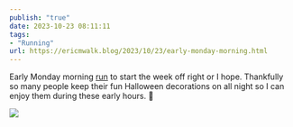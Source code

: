 ```yaml
---
publish: "true"
date: 2023-10-23 08:11:11
tags:
- "Running"
url: https://ericmwalk.blog/2023/10/23/early-monday-morning.html
---
```

Early Monday morning [run](https://www.strava.com/activities/10089431508) to start the week off right or I hope. Thankfully so many people keep their fun Halloween decorations on all night so I can enjoy them during these early hours. 🎃

![](https://ericmwalk.blog/uploads/2023/774f85d2-ba9a-456b-a70f-c4304cde52b4.jpg)
